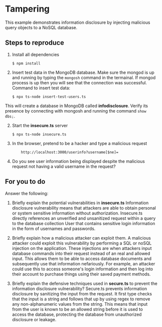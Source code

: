 # Tampering

This example demonstrates information disclosure by injecting malicious query objects to a NoSQL database.

## Steps to reproduce

1. Install all dependencies

    `$ npm install`

2. Insert test data in the MongoDB database. Make sure the mongod is up and running by typing the `mongosh` command in the termainal. If mongod process is up then you will see that the connection was successful. Command to insert test data:

    `$ npx ts-node insert-test-users.ts`

This will create a database in MongoDB called __infodisclosure__. Verify its presence by connecting with mongosh and running the command `show dbs;`.

2. Start the **insecure.ts** server

    `$ npx ts-node insecure.ts`

3. In the browser, pretend to be a hacker and type a malicious request

    ```
        http://localhost:3000/userinfo?username[$ne]=
    ```

4. Do you see user information being displayed despite the malicious request not having a valid username in the request?

## For you to do

Answer the following:

1. Briefly explain the potential vulnerabilities in **insecure.ts**
Information disclosure vulnerability means that attackers are able to obtain personal or system sensitive information without authorization. Insecure.ts directly references an unverified and unsanitized request within a query to the database collection User that contains sensitive login information in the form of usernames and passwords.

2. Briefly explain how a malicious attacker can exploit them.
A malicious attacker could exploit this vulnerability by performing a SQL or noSQL injection on the application. These injections are when attackers input database commands into their request instead of an real and allowed input. This allows them to be able to access database documents and subsequently use that information nefariously. For example, an attacker could use this to access someone's login information and then log into their account to purchase things using their saved payment methods.

3. Briefly explain the defensive techniques used in **secure.ts** to prevent the information disclosure vulnerability?
Secure.ts prevents information disclosure by sanitizing the input from the request. It first type checks that the input is a string and follows that up by using regex to remove any non-alphanumeric values from the string. This means that input from the user is known to be an allowed string before it is used to access the database, protecting the database from unauthorized disclosure or leakage.